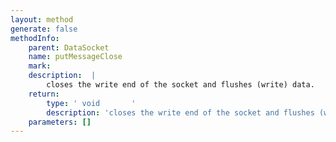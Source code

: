 ```yaml
---
layout: method
generate: false
methodInfo:
    parent: DataSocket
    name: putMessageClose
    mark:  
    description:  |
        closes the write end of the socket and flushes (write) data.
    return:
        type: ' void       '
        description: 'closes the write end of the socket and flushes (write) data.'
    parameters: []
---
```

